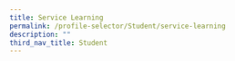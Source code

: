 ```yaml
---
title: Service Learning
permalink: /profile-selector/Student/service-learning
description: ""
third_nav_title: Student
---
```

